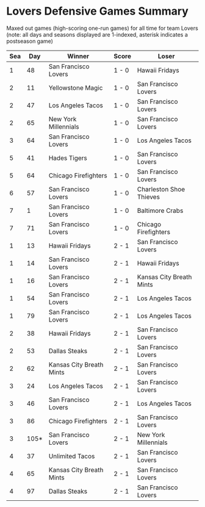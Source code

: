 # Lovers Defensive Games Summary



Maxed out games (high-scoring one-run games) for all time for team Lovers (note: all days and seasons displayed are 1-indexed, asterisk indicates a postseason game)


| Sea | Day | Winner | Score | Loser | 
| ------ |------ |------ |------ |------ |
| 1 | 48 | San Francisco Lovers | 1 - 0 | Hawaii Fridays | 
| 2 | 11 | Yellowstone Magic | 1 - 0 | San Francisco Lovers | 
| 2 | 47 | Los Angeles Tacos | 1 - 0 | San Francisco Lovers | 
| 2 | 65 | New York Millennials | 1 - 0 | San Francisco Lovers | 
| 3 | 64 | San Francisco Lovers | 1 - 0 | Los Angeles Tacos | 
| 5 | 41 | Hades Tigers | 1 - 0 | San Francisco Lovers | 
| 5 | 64 | Chicago Firefighters | 1 - 0 | San Francisco Lovers | 
| 6 | 57 | San Francisco Lovers | 1 - 0 | Charleston Shoe Thieves | 
| 7 | 1 | San Francisco Lovers | 1 - 0 | Baltimore Crabs | 
| 7 | 71 | San Francisco Lovers | 1 - 0 | Chicago Firefighters | 
| 1 | 13 | Hawaii Fridays | 2 - 1 | San Francisco Lovers | 
| 1 | 14 | San Francisco Lovers | 2 - 1 | Hawaii Fridays | 
| 1 | 16 | San Francisco Lovers | 2 - 1 | Kansas City Breath Mints | 
| 1 | 54 | San Francisco Lovers | 2 - 1 | Los Angeles Tacos | 
| 1 | 79 | San Francisco Lovers | 2 - 1 | Los Angeles Tacos | 
| 2 | 38 | Hawaii Fridays | 2 - 1 | San Francisco Lovers | 
| 2 | 53 | Dallas Steaks | 2 - 1 | San Francisco Lovers | 
| 2 | 62 | Kansas City Breath Mints | 2 - 1 | San Francisco Lovers | 
| 3 | 24 | Los Angeles Tacos | 2 - 1 | San Francisco Lovers | 
| 3 | 46 | San Francisco Lovers | 2 - 1 | Los Angeles Tacos | 
| 3 | 86 | Chicago Firefighters | 2 - 1 | San Francisco Lovers | 
| 3 | 105* | San Francisco Lovers | 2 - 1 | New York Millennials | 
| 4 | 37 | Unlimited Tacos | 2 - 1 | San Francisco Lovers | 
| 4 | 65 | Kansas City Breath Mints | 2 - 1 | San Francisco Lovers | 
| 4 | 97 | Dallas Steaks | 2 - 1 | San Francisco Lovers | 


